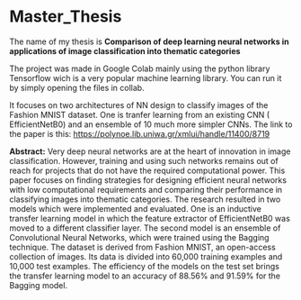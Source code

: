 # Master_Thesis
The name of my thesis is 
**Comparison of deep learning neural networks in applications of image classification into thematic categories**

The project was made in Google Colab mainly using the python library Tensorflow wich is a very popular machine learning library.
You can run it by simply opening the files in collab.

It focuses on two architectures of NN design to classify images of the Fashion MNIST dataset.
One is tranfer learning from an existing CNN ( EfficientNetB0) and an ensemble of 10 much more simpler CNNs.
The link to the paper is this: https://polynoe.lib.uniwa.gr/xmlui/handle/11400/8719


**Abstract:**
Very deep neural networks are at the heart of innovation in image classification. 
However, training and using such networks remains out of reach for projects that do not have the required computational power. 
This paper focuses on finding strategies for designing efficient neural networks with low computational 
requirements and comparing their performance in classifying images into thematic categories. 
The research resulted in two models which were implemented and evaluated. 
One is an inductive transfer learning model in which the feature extractor of EfficientNetB0 was moved to a different classifier layer. 
The second model is an ensemble of Convolutional Neural Networks, which were trained using the Bagging technique. The dataset is derived from Fashion MNIST, 
an open-access collection of images. Its data is divided into 60,000 training examples and 10,000 test examples. 
The efficiency of the models on the test set brings the transfer learning model to an accuracy of 88.56% and 91.59% for the Bagging model.
